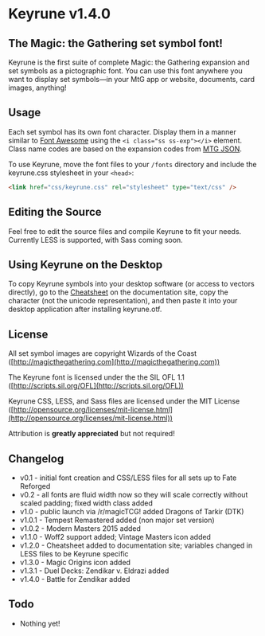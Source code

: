 # Keyrune v1.4.0

## The Magic: the Gathering set symbol font!

Keyrune is the first suite of complete Magic: the Gathering expansion and set symbols as a pictographic font. You can use this font anywhere you want to display set symbols&mdash;in your MtG app or website, documents, card images, anything!

## Usage

Each set symbol has its own font character. Display them in a manner similar to [Font Awesome](http://fontawesome.io) using the `<i class="ss ss-exp"></i>` element. Class name codes are based on the expansion codes from [MTG JSON](http://mtgjson.com).

To use Keyrune, move the font files to your `/fonts` directory and include the keyrune.css stylesheet in your `<head>`:

```html
<link href="css/keyrune.css" rel="stylesheet" type="text/css" />
```

## Editing the Source

Feel free to edit the source files and compile Keyrune to fit your needs. Currently LESS is supported, with Sass coming soon.

## Using Keyrune on the Desktop

To copy Keyrune symbols into your desktop software (or access to vectors directly), go to the [Cheatsheet](http://andrewgioia.github.io/Keyrune/cheatsheet.html) on the documentation site, copy the character (not the unicode representation), and then paste it into your desktop application after installing keyrune.otf.

## License

All set symbol images are copyright Wizards of the Coast ([http://magicthegathering.com](http://magicthegathering.com))

The Keyrune font is licensed under the the SIL OFL 1.1 ([http://scripts.sil.org/OFL](http://scripts.sil.org/OFL))

Keyrune CSS, LESS, and Sass files are licensed under the MIT License ([http://opensource.org/licenses/mit-license.html](http://opensource.org/licenses/mit-license.html))

Attribution is **greatly appreciated** but not required!

## Changelog

* v0.1 - initial font creation and CSS/LESS files for all sets up to Fate Reforged
* v0.2 - all fonts are fluid width now so they will scale correctly without scaled padding; fixed width class added
* v1.0 - public launch via /r/magicTCG! added Dragons of Tarkir (DTK)
* v1.0.1 - Tempest Remastered added (non major set version)
* v1.0.2 - Modern Masters 2015 added
* v1.1.0 - Woff2 support added; Vintage Masters icon added
* v1.2.0 - Cheatsheet added to documentation site; variables changed in LESS files to be Keyrune specific
* v1.3.0 - Magic Origins icon added
* v1.3.1 - Duel Decks: Zendikar v. Eldrazi added
* v1.4.0 - Battle for Zendikar added

## Todo

* Nothing yet!
